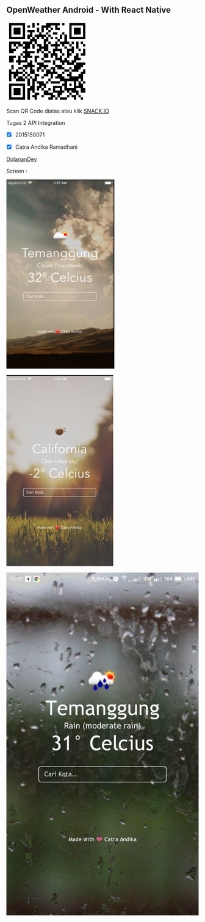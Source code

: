 ## OpenWeather Android - With React Native


![ScanHere](https://github.com/ctrndk/OpenWeather/blob/master/qr.png)


Scan QR Code diatas atau klik [SNACK.IO](https://snack.expo.io/@ctrndk/github.com-ctrndk-openweather)

Tugas 2 API Integration
- [x] 2015150071
- [x] Catra Andika Ramadhani


[DolananDev](http://dolanandev.com)



Screen :


![Screen-1](https://github.com/ctrndk/OpenWeather/blob/master/ss1.png)




![Screen-2](https://github.com/ctrndk/OpenWeather/blob/master/ss2.png)




![Screen-3](https://github.com/ctrndk/OpenWeather/blob/master/ss3.jpg)
